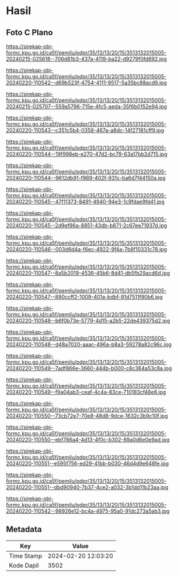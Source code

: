 # Hasil

## Foto C Plano

https://sirekap-obj-formc.kpu.go.id/ca5f/pemilu/pdpr/35/13/13/20/15/3513132015005-20240215-025618--706d81b3-437a-4119-ba22-d9279f0fd692.jpg

https://sirekap-obj-formc.kpu.go.id/ca5f/pemilu/pdpr/35/13/13/20/15/3513132015005-20240220-110542--d69b523f-4754-4111-9517-5a35bc88acd9.jpg

https://sirekap-obj-formc.kpu.go.id/ca5f/pemilu/pdpr/35/13/13/20/15/3513132015005-20240215-025707--559a5796-715e-4fc5-aeda-35f6b0152e94.jpg

https://sirekap-obj-formc.kpu.go.id/ca5f/pemilu/pdpr/35/13/13/20/15/3513132015005-20240220-110543--c351c5b4-0358-467a-a8dc-14f27181cff9.jpg

https://sirekap-obj-formc.kpu.go.id/ca5f/pemilu/pdpr/35/13/13/20/15/3513132015005-20240220-110544--19f998eb-e270-47d2-bc79-63a17bb2d715.jpg

https://sirekap-obj-formc.kpu.go.id/ca5f/pemilu/pdpr/35/13/13/20/15/3513132015005-20240220-110544--9612db91-f989-402f-931c-ba6d7f44150a.jpg

https://sirekap-obj-formc.kpu.go.id/ca5f/pemilu/pdpr/35/13/13/20/15/3513132015005-20240220-110545--47f11373-8491-4940-94e3-1c9fdae9fd41.jpg

https://sirekap-obj-formc.kpu.go.id/ca5f/pemilu/pdpr/35/13/13/20/15/3513132015005-20240220-110545--2d9ef96a-8851-43db-b871-2c67ee71937d.jpg

https://sirekap-obj-formc.kpu.go.id/ca5f/pemilu/pdpr/35/13/13/20/15/3513132015005-20240220-110546--003d6d4a-f6ec-4922-9f4a-7b8f10331c78.jpg

https://sirekap-obj-formc.kpu.go.id/ca5f/pemilu/pdpr/35/13/13/20/15/3513132015005-20240220-110547--8a5b2019-4536-45b6-8d41-db5fb29acd6d.jpg

https://sirekap-obj-formc.kpu.go.id/ca5f/pemilu/pdpr/35/13/13/20/15/3513132015005-20240220-110547--890ccff2-1009-401a-bdbf-91d7511f90b6.jpg

https://sirekap-obj-formc.kpu.go.id/ca5f/pemilu/pdpr/35/13/13/20/15/3513132015005-20240220-110548--b6f0b73e-5779-4d15-a2b5-22de439375d2.jpg

https://sirekap-obj-formc.kpu.go.id/ca5f/pemilu/pdpr/35/13/13/20/15/3513132015005-20240220-110548--d48a7020-aaac-496a-b8a3-59278a82c96c.jpg

https://sirekap-obj-formc.kpu.go.id/ca5f/pemilu/pdpr/35/13/13/20/15/3513132015005-20240220-110549--7adf866e-3660-444b-b000-c8c364a53c8a.jpg

https://sirekap-obj-formc.kpu.go.id/ca5f/pemilu/pdpr/35/13/13/20/15/3513132015005-20240220-110549--f9a04ab3-ceaf-4c4a-83ce-710183cf48e6.jpg

https://sirekap-obj-formc.kpu.go.id/ca5f/pemilu/pdpr/35/13/13/20/15/3513132015005-20240220-110550--73cb72e7-70e8-48d8-9dce-1632c3b9c10f.jpg

https://sirekap-obj-formc.kpu.go.id/ca5f/pemilu/pdpr/35/13/13/20/15/3513132015005-20240220-110550--ebf786a4-4d13-4f0c-b302-89a0d6e0e9ad.jpg

https://sirekap-obj-formc.kpu.go.id/ca5f/pemilu/pdpr/35/13/13/20/15/3513132015005-20240220-110551--e595f756-ed29-41bb-b030-46d4d9e648fe.jpg

https://sirekap-obj-formc.kpu.go.id/ca5f/pemilu/pdpr/35/13/13/20/15/3513132015005-20240220-110551--dbd90940-7b37-4ce2-a032-3b1dd11b23aa.jpg

https://sirekap-obj-formc.kpu.go.id/ca5f/pemilu/pdpr/35/13/13/20/15/3513132015005-20240220-110542--98926e12-bc4a-4975-95a0-91dc273a5ab3.jpg


## Metadata

| Key        | Value               |
| ---------- | ------------------- |
| Time Stamp | 2024-02-20 12:03:20 |
| Kode Dapil | 3502                |



